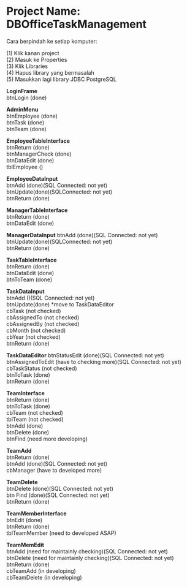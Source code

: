 # Project Name: DBOfficeTaskManagement
Cara berpindah ke setiap komputer:

(1) Klik kanan project  
(2) Masuk ke Properties  
(3) Klik Libraries  
(4) Hapus library yang bermasalah  
(5) Masukkan lagi library JDBC PostgreSQL  

**LoginFrame**  
btnLogin (done)

**AdminMenu**  
btnEmployee (done)  
btnTask (done)  
btnTeam (done)

**EmployeeTableInterface**  
btnReturn (done)  
btnManagerCheck (done)  
btnDataEdit (done)  
tblEmployee ()

**EmployeeDataInput**  
btnAdd (done)(SQL Connected: not yet)  
btnUpdate(done)(SQLConnected: not yet)  
btnReturn (done)

**ManagerTableInterface**  
btnReturn (done)  
btnDataEdit (done)

**ManagerDataInput**
btnAdd (done)(SQL Connected: not yet)  
btnUpdate(done)(SQLConnected: not yet)  
btnReturn (done)

**TaskTableInterface**  
btnReturn (done)  
btnDataEdit (done)  
btnToTeam (done)

**TaskDataInput**  
btnAdd ()(SQL Connected: not yet)  
btnUpdate(done)  *move to TaskDataEditor  
cbTask (not checked)  
cbAssignedTo (not checked)  
cbAssignedBy (not checked)  
cbMonth (not checked)  
cbYear (not checked)  
btnReturn (done)

**TaskDataEditor**
btnStatusEdit (done)(SQL Connected: not yet)  
btnAssignedToEdit (have to checking more)(SQL Connected: not yet)  
cbTaskStatus (not checked)  
btnToTask (done)  
btnReturn (done)

**TeamInterface**  
btnReturn (done)  
btnToTask (done)  
cbTeam (not checked)  
tblTeam (not checked)  
btnAdd (done)  
btnDelete (done)  
btnFind (need more developing)

**TeamAdd**  
btnReturn (done)  
btnAdd (done)(SQL Connected: not yet)  
cbManager (have to developed more)

**TeamDelete**  
btnDelete  (done)(SQL Connected: not yet)  
btn Find (done)(SQL Connected: not yet)  
btnReturn (done)

**TeamMemberInterface**  
btnEdit (done)  
btnReturn (done)  
tblTeamMember (need to developed ASAP)

**TeamMemEdit**  
btnAdd (need for maintainly checking)(SQL Connected: not yet)  
btnDelete (need for maintainly checking)(SQL Connected: not yet)  
btnReturn (done)  
cbTeamAdd (in developing)  
cbTeamDelete (in developing)
